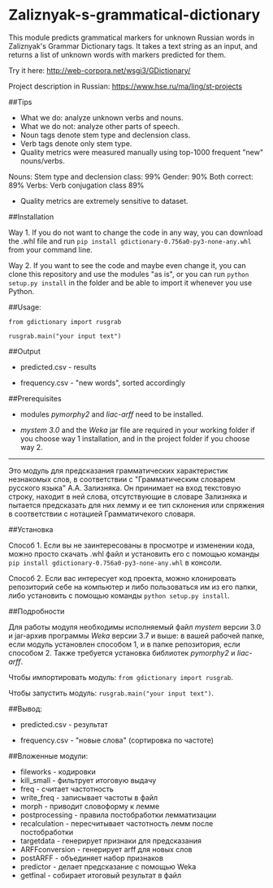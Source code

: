 # Zaliznyak-s-grammatical-dictionary

This module predicts grammatical markers for unknown Russian words in Zaliznyak's Grammar Dictionary tags.
It takes a text string as an input, and returns a list of unknown words with markers predicted for them.

Try it here: http://web-corpora.net/wsgi3/GDictionary/

Project description in Russian: https://www.hse.ru/ma/ling/st-projects

##Tips

* What we do: analyze unknown verbs and nouns.
* What we do not: analyze other parts of speech.
* Noun tags denote stem type and declension class. 
* Verb tags denote only stem type.
* Quality metrics were measured manually using top-1000 frequent "new" nouns/verbs.

 Nouns:
 Stem type and declension class: 99%
 Gender: 90%
 Both correct: 89%
 Verbs:
 Verb conjugation class 89%

* Quality metrics are extremely sensitive to dataset. 

##Installation

Way 1. If you do not want to change the code in any way, you can download the .whl file and run ``pip install gdictionary-0.756a0-py3-none-any.whl`` from your command line.

Way 2. If you want to see the code and maybe even change it, you can clone this repository and use the modules "as is", or you can run ``python setup.py install`` in the folder and be able to import it whenever you use Python.

##Usage: 

`from gdictionary import rusgrab`

`rusgrab.main("your input text")`

##Output

* predicted.csv - results

* frequency.csv - "new words", sorted accordingly

##Prerequisites 

* modules *pymorphy2* and *liac-arff* need to be installed.

* *mystem 3.0* and the *Weka* jar file are required in your working folder if you choose way 1 installation, and in the project folder if you choose way 2.

----------------

Это модуль для предсказания грамматических характеристик незнакомых слов, в соответствии с "Грамматическим словарем русского языка" А.А. Зализняка. Он принимает на вход текстовую строку, находит в ней слова, отсутствующие в словаре Зализняка и пытается предсказать для них лемму и ее тип склонения или спряжения в соответствии с нотацией Грамматичекого словаря.

##Установка

Способ 1. Если вы не заинтересованы в просмотре и изменении кода, можно просто скачать .whl файл и установить его с помощью команды `pip install gdictionary-0.756a0-py3-none-any.whl` в консоли.

Способ 2. Если вас интересует код проекта, можно клонировать репозиторий себе на компьютер и либо пользоваться им из его папки, либо установить с помощью команды `python setup.py install`. 

##Подробности

Для работы модуля необходимы исполняемый файл *mystem* версии 3.0 и jar-архив программы *Weka* версии 3.7 и выше: в вашей рабочей папке, если модуль установлен способом 1, и в папке репозитория, если способом 2.
Также требуется установка библиотек *pymorphy2* и *liac-arff*.

Чтобы импортировать модуль: `from gdictionary import rusgrab`.

Чтобы запустить модуль: `rusgrab.main("your input text")`.

##Вывод:

* predicted.csv - результат

* frequency.csv - "новые слова" (сортировка по частоте)

##Вложенные модули:

* fileworks - кодировки
* kill_small - фильтрует итоговую выдачу
* freq - считает частотность
* write_freq - записывает частоты в файл
* morph - приводит словоформу к лемме
* postprocessing - правила постобработки лемматизации
* recalculation - пересчитывает частотность лемм после постобработки
* targetdata - генерирует признаки для предсказания
* ARFFconversion - генерирует arff для новых слов
* postARFF - объединяет набор признаков 
* predictor - делает предсказание с помощью Weka
* getfinal - собирает итоговый результат в файл

